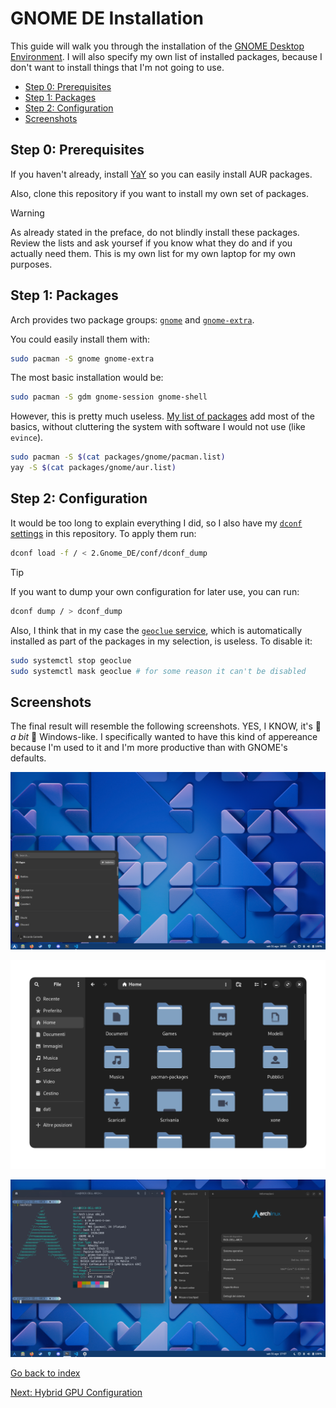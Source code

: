 # GNOME DE Installation

This guide will walk you through the installation of the [GNOME Desktop Environment](https://www.gnome.org/).
I will also specify my own list of installed packages, because I don't want to install
things that I'm not going to use.

<!-- TOC -->
- [Step 0: Prerequisites](#step-0-prerequisites)
- [Step 1: Packages](#step-1-packages)
- [Step 2: Configuration](#step-2-configuration)
- [Screenshots](#screenshots)
<!-- /TOC -->

## Step 0: Prerequisites

If you haven't already, install [YaY](https://github.com/Jguer/yay?tab=readme-ov-file#binary)
so you can easily install AUR packages.

Also, clone this repository if you want to install my own set of packages.

> [!WARNING]
>
> As already stated in the preface, do not blindly install these packages.
> Review the lists and ask yoursef if you know what they do and if you
> actually need them. This is my own list for my own laptop for my own purposes.

## Step 1: Packages

Arch provides two package groups: [`gnome`](https://archlinux.org/groups/x86_64/gnome/)
and [`gnome-extra`](https://archlinux.org/groups/x86_64/gnome-extra/).

You could easily install them with:

```bash
sudo pacman -S gnome gnome-extra
```

The most basic installation would be:

```bash
sudo pacman -S gdm gnome-session gnome-shell
```

However, this is pretty much useless. [My list of packages](../../packages/gnome/)
add most of the basics, without cluttering the system with software I would not
use (like `evince`).

```bash
sudo pacman -S $(cat packages/gnome/pacman.list)
yay -S $(cat packages/gnome/aur.list)
```

## Step 2: Configuration

It would be too long to explain everything I did, so I also have my
[`dconf` settings](conf/) in this repository. To apply them run:

```bash
dconf load -f / < 2.Gnome_DE/conf/dconf_dump
```

> [!TIP]
> If you want to dump your own configuration for later use, you can run:
>
> ```bash
> dconf dump / > dconf_dump
> ```

Also, I think that in my case the [`geoclue` service](https://gitlab.freedesktop.org/geoclue/geoclue),
which is automatically installed as part of the packages in my selection,
is useless. To disable it:

```bash
sudo systemctl stop geoclue
sudo systemctl mask geoclue # for some reason it can't be disabled
```

## Screenshots

The final result will resemble the following screenshots.
YES, I KNOW, it's 🤏 *a bit* 🤏 Windows-like. I specifically
wanted to have this kind of appereance because I'm used to it and I'm more productive
than with GNOME's defaults.

![Desktop](images/desktop.png)

![Nautilus with Paper icons](images/nautilus-paper-icons.png)

![System info](images/system-info.png)

[Go back to index](../#guides)

[Next: Hybrid GPU Configuration](../3.Hybrid_GPU_Configuration/)
